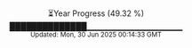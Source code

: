 <p align="center">
⏳Year Progress (49.32 %)<br>
██████████████▁▁▁▁▁▁▁▁▁▁▁▁▁▁▁▁ <br>
<sub>Updated: Mon, 30 Jun 2025 00:14:33 GMT</sub>
</p>

